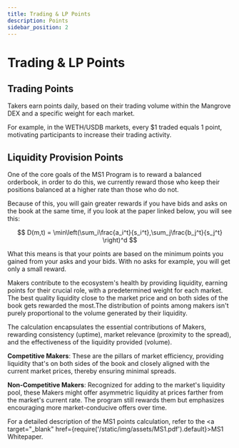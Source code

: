 ```yaml
---
title: Trading & LP Points
description: Points
sidebar_position: 2
---
```


# Trading & LP Points

## Trading Points

Takers earn points daily, based on their trading volume within the Mangrove DEX and a specific weight for each market.

For example, in the WETH/USDB markets, every $1 traded equals 1 point, motivating participants to increase their trading activity.

## Liquidity Provision Points

One of the core goals of the MS1 Program is to reward a balanced orderbook, in order to do this, we currently reward those who keep their positions balanced at a higher rate than those who do not.

Because of this, you will gain greater rewards if you have bids and asks on the book at the same time, if you look at the paper linked below, you will see this:

$$
D(m,t) = \min\left(\sum_i\frac{a_i^t}{s_i^t},\sum_j\frac{b_j^t}{s_j^t} \right)^d
$$

What this means is that your points are based on the minimum points you gained from your asks and your bids. With no asks for example, you will get only a small reward.

Makers contribute to the ecosystem's health by providing liquidity, earning points for their crucial role, with a predetermined weight for each market. The best quality liquidity close to the market price and on both sides of the book gets rewarded the most.The distribution of points among makers isn't purely proportional to the volume generated by their liquidity.

The calculation encapsulates the essential contributions of Makers, rewarding consistency (uptime), market relevance (proximity to the spread), and the effectiveness of the liquidity provided (volume).

**Competitive Makers**: These are the pillars of market efficiency, providing liquidity that's on both sides of the book and closely aligned with the current market prices, thereby ensuring minimal spreads.

**Non-Competitive Makers**: Recognized for adding to the market's liquidity pool, these Makers might offer asymmetric liquidity at prices farther from the market's current rate. The program still rewards them but emphasizes encouraging more market-conducive offers over time.

For a detailed description of the MS1 points calculation, refer to the <a target="\_blank" href={require('/static/img/assets/MS1.pdf').default}>MS1 Whitepaper</a>.
